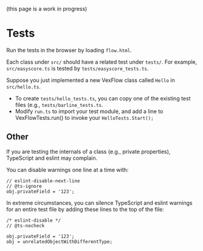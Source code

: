 (this page is a work in progress)

# Tests

Run the tests in the browser by loading `flow.html`.

Each class under `src/` should have a related test under `tests/`. For example, `src/easyscore.ts` is tested by `tests/easyscore_tests.ts`.


Suppose you just implemented a new VexFlow class called `Hello` in `src/hello.ts`.

- To create `tests/hello_tests.ts`, you can copy one of the existing test files (e.g., `tests/barline_tests.ts`.
- Modify `run.ts` to import your test module, and add a line to VexFlowTests.run() to invoke your `HelloTests.Start();`

## Other

If you are testing the internals of a class (e.g., private properties), TypeScript and eslint may complain.

You can disable warnings one line at a time with:
```
// eslint-disable-next-line
// @ts-ignore
obj.privateField = '123';
```

In extreme circumstances, you can silence TypeScript and eslint warnings for an entire test file by adding these lines to the top of the file:

```
/* eslint-disable */
// @ts-nocheck

obj.privateField = '123';
obj = unrelatedObjectWithDifferentType;

```

